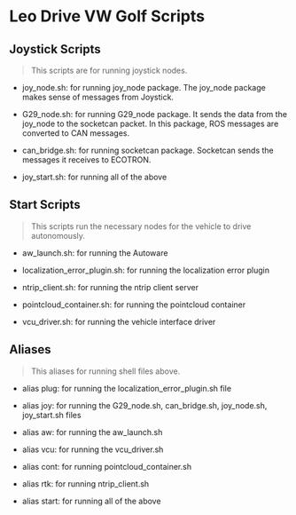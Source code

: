 # Leo Drive VW Golf Scripts

## Joystick Scripts

> This scripts are for running joystick nodes.

- joy_node.sh: for running joy_node package. The joy_node package makes sense of messages from Joystick.

- G29_node.sh: for running G29_node package. It sends the data from the joy_node to the socketcan packet. In this package, ROS messages are converted to CAN messages.

- can_bridge.sh: for running socketcan package. Socketcan sends the messages it receives to ECOTRON.

- joy_start.sh: for running all of the above

## Start Scripts

> This scripts run the necessary nodes for the vehicle to drive autonomously.

- aw_launch.sh: for running the Autoware

- localization_error_plugin.sh: for running the localization error plugin

- ntrip_client.sh: for running the ntrip client server

- pointcloud_container.sh: for running the pointcloud container

- vcu_driver.sh: for running the vehicle interface driver



## Aliases

> This aliases for running shell files above.

- alias plug: for running the localization_error_plugin.sh file
 
- alias joy: for running the G29_node.sh, can_bridge.sh, joy_node.sh, joy_start.sh files
 
- alias aw: for running the aw_launch.sh 
 
- alias vcu: for running the vcu_driver.sh
 
- alias cont: for running pointcloud_container.sh
 
- alias rtk: for running ntrip_client.sh

- alias start: for running all of the above
